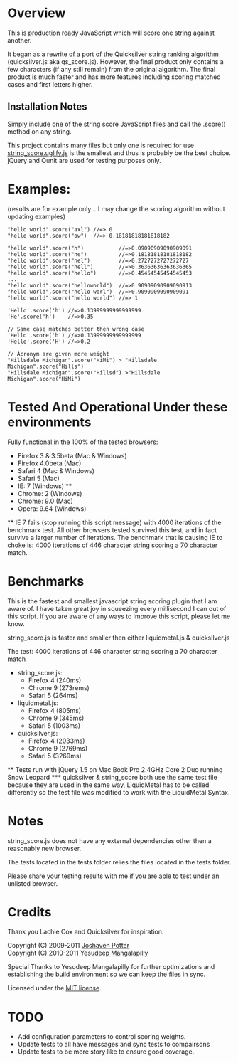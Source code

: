 # Overview
This is production ready JavaScript which will score one string against another.

It began as a rewrite of a port of the Quicksilver string ranking algorithm (quicksilver.js aka qs_score.js). 
However, the final product only contains a few characters (if any still remain) from the original algorithm. 
The final product is much faster and has more features including scoring matched cases and first letters higher.

## Installation Notes
Simply include one of the string score JavaScript files and call the .score() method on any string.

This project contains many files but only one is required for use 
[string_score.uglify.js](https://github.com/joshaven/string_score/raw/master/string_score.uglify.js) 
is the smallest and thus is probably be the best choice.  jQuery and Qunit are used for testing purposes only.

# Examples: 
(results are for example only... I may change the scoring algorithm without updating examples)

    "hello world".score("axl") //=> 0  
    "hello world".score("ow")  //=> 0.18181818181818182  

    "hello world".score("h")           //=>0.09090909090909091  
    "hello world".score("he")          //=>0.18181818181818182  
    "hello world".score("hel")         //=>0.2727272727272727  
    "hello world".score("hell")        //=>0.36363636363636365  
    "hello world".score("hello")       //=>0.45454545454545453  
    ...
    "hello world".score("helloworld")  //=>0.90909090909090913  
    "hello world".score("hello worl")  //=>0.9090909090909091  
    "hello world".score("hello world") //=> 1  

    'Hello'.score('h') //=>0.13999999999999999  
    'He'.score('h')    //=>0.35  

    // Same case matches better then wrong case  
    'Hello'.score('h') //=>0.13999999999999999  
    'Hello'.score('H') //=>0.2  

    // Acronym are given more weight  
    "Hillsdale Michigan".score("HiMi") > "Hillsdale Michigan".score("Hills")
    "Hillsdale Michigan".score("Hillsd") >"Hillsdale Michigan".score("HiMi")



# Tested And Operational Under these environments

Fully functional in the 100% of the tested browsers:

* Firefox 3 & 3.5beta (Mac & Windows)
* Firefox 4.0beta (Mac)
* Safari 4 (Mac & Windows)
* Safari 5 (Mac)
* IE: 7 (Windows) **
* Chrome: 2 (Windows)
* Chrome: 9.0 (Mac)
* Opera: 9.64 (Windows)

** IE 7 fails (stop running this script message) with 4000 iterations 
of the benchmark test. All other browsers tested survived this test, 
and in fact survive a larger number of iterations.  The benchmark 
that is causing IE to choke is: 4000 iterations of 446 character 
string scoring a 70 character match.

# Benchmarks
This is the fastest and smallest javascript string scoring plugin 
that I am aware of.  I have taken great joy in squeezing every 
millisecond I can out of this script.  If you are aware of any 
ways to improve this script, please let me know.

string_score.js is faster and smaller then either liquidmetal.js & quicksilver.js

The test: 4000 iterations of 446 character string scoring a 70 character match

* string_score.js: 
  * Firefox 4 (240ms) 
  * Chrome 9 (273rems) 
  * Safari 5 (264ms)
* liquidmetal.js:  
  * Firefox 4 (805ms) 
  * Chrome 9 (345ms) 
  * Safari 5 (1003ms)
* quicksilver.js:  
  * Firefox 4 (2033ms) 
  * Chrome 9 (2769ms) 
  * Safari 5 (3269ms)

** Tests run with jQuery 1.5 on Mac Book Pro 2.4GHz Core 2 Duo running Snow Leopard
*** quicksilver & string_score both use the same test file because they are used in the 
same way, LiquidMetal has to be called differently so the test file was modified to work
with the LiquidMetal Syntax.


# Notes
string_score.js does not have any external dependencies 
other then a reasonably new browser.

The tests located in the tests folder relies the files 
located in the tests folder.

Please share your testing results with me if you are 
able to test under an unlisted browser.

# Credits
Thank you Lachie Cox and Quicksilver for inspiration.

Copyright (C) 2009-2011 [Joshaven Potter](yourtech@gmail.com)  
Copyright (C) 2010-2011 [Yesudeep Mangalapilly](yesudeep@gmail.com)  

Special Thanks to Yesudeep Mangalapilly for further optimizations and
establishing the build environment so we can keep the files in sync.

Licensed under the [MIT license](http://www.opensource.org/licenses/mit-license.php).


# TODO
- Add configuration parameters to control scoring weights.
- Update tests to all have messages and sync tests to compairsons
- Update tests to be more story like to ensure good coverage.

